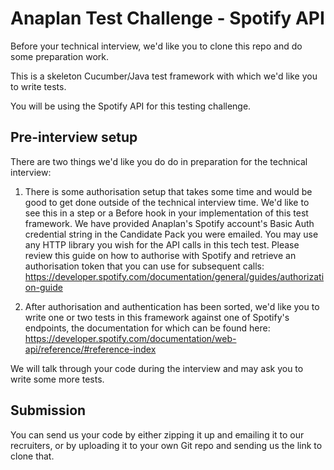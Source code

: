 Anaplan Test Challenge - Spotify API
=========================================

Before your technical interview, we'd like you to clone this repo and do some preparation work.

This is a skeleton Cucumber/Java test framework with which we'd like you to write tests.

You will be using the Spotify API for this testing challenge.


Pre-interview setup
---------------------
There are two things we'd like you do do in preparation for the technical interview:

1. There is some authorisation setup that takes some time and would be good to get done outside of the technical interview time. We'd like to see this in a step or a Before hook in your implementation of this test framework. We have provided Anaplan's Spotify account's Basic Auth credential string in the Candidate Pack you were emailed. You may use any HTTP library you wish for the API calls in this tech test. Please review this guide on how to authorise with Spotify and retrieve an authorisation token that you can use for subsequent calls:
https://developer.spotify.com/documentation/general/guides/authorization-guide


2. After authorisation and authentication has been sorted, we'd like you to write one or two tests in this framework against one of Spotify's endpoints, the documentation for which can be found here:
https://developer.spotify.com/documentation/web-api/reference/#reference-index

We will talk through your code during the interview and may ask you to write some more tests.

Submission
---------------------
You can send us your code by either zipping it up and emailing it to our recruiters, or by uploading it to your own Git repo and sending us the link to clone that.
